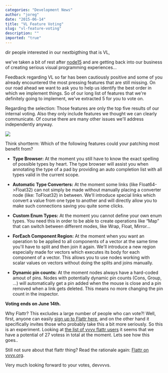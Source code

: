 ```yaml
---
categories: "Development News"
author: "joreg"
date: "2015-06-14"
title: "VL Feature Voting"
slug: "vl-feature-voting"
description: ""
imported: "true"
---
```



dir people interested in our nextbigthing that is VL,

we've taken a bit of rest after [node15](http://node15.vvvv.org/) and are getting back into our business of creating serious visual programming experiences...

Feedback regarding VL so far has been cautiously positive and some of you already encountered the most pressing features that are still missing. On our road ahead we want to ask you to help us identify the best order in which we implement things. So of our long list of features that we're definitely going to implement, we've extracted 5 for you to vote on. 

Regarding the selection: Those features are only the top five results of our internal voting. Also they only include features we thought we can clearly communicate. Of course there are many other issues we'll address independently anyway.

![](Quote.jpg)

Think shortterm: Which of the following features could your patching most benefit from?

<!--{SPLIT()}-->
* **Type Browser:** At the moment you still have to know the exact spelling of possible types by heart. The type browser will assist you when annotating the type of a pad by providing an auto completion list with all types valid in the current scope. 
<!--~~~-->

<!--{SPLIT}-->

<!--{SPLIT()}-->
* **Automatic Type Converters:** At the moment some links (like Float64->Float32) can not simply be made without manually placing a converter node (like: ToFloat32) in between. We'll introduce special links which convert a value from one type to another and will directly allow you to make such connections saving you quite some clicks. 
<!--~~~-->

<!--{SPLIT}-->

<!--{SPLIT()}-->
* **Custom Enum Types:** At the moment you cannot define your own enum types. You need this in order to be able to create operations like “Map” that can switch between different modes, like Wrap, Float, Mirror...
<!--~~~-->

<!--{SPLIT}-->

<!--{SPLIT()}-->
* **ForEach Component Region:** At the moment when you want an operation to be applied to all components of a vector at the same time you'll have to split and then join it again. We'll introduce a new region especially made for vectors which executes its body for each component of a vector. This allows you to use nodes working with scalar values on vectors without doing the splits and joins manually.
<!--~~~-->

<!--{SPLIT}-->

<!--{SPLIT()}-->
* **Dynamic pin counts:** At the moment nodes always have a hard-coded amout of pins. Nodes with potentially dynamic pin counts (Cons, Group, ...) will automatically get a pin added when the mouse is close and a pin removed when a link gets deleted. This means no more changing the pin count in the inspector.
<!--~~~-->

<!--{SPLIT}-->

**Voting ends on June 14th.** 

Why Flattr? This excludes a large number of people who can vote?! Well, first, anyone can easily [sign up to Flattr here](https://flattr.com), and on the other hand it specifically invites those who probably take this a bit more seriously. So this is an experiment. Looking at [the list of vvvv flattr users](https://vvvv.org/404) it seems that we have a potential of 27 votess in total at the moment. Lets see how this goes..

Still not sure about that flattr thing? Read the rationale again: [Flattr on vvvv.org](/blog/2014/flattr-on-vvvv.org).

Very much looking forward to your votes,
devvvvs.
 
